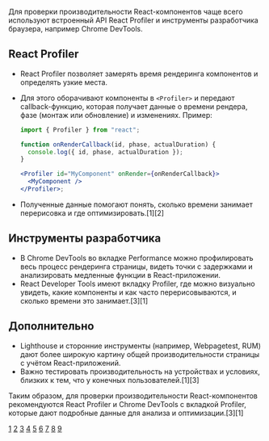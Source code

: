 Для проверки производительности React-компонентов чаще всего используют встроенный API React Profiler и инструменты разработчика браузера, например Chrome DevTools.

## React Profiler

- React Profiler позволяет замерять время рендеринга компонентов и определять узкие места.
- Для этого оборачивают компоненты в `<Profiler>` и передают callback-функцию, которая получает данные о времени рендера, фазе (монтаж или обновление) и изменениях. Пример:

  ```jsx
  import { Profiler } from "react";

  function onRenderCallback(id, phase, actualDuration) {
    console.log({ id, phase, actualDuration });
  }

  <Profiler id="MyComponent" onRender={onRenderCallback}>
    <MyComponent />
  </Profiler>;
  ```

- Полученные данные помогают понять, сколько времени занимает перерисовка и где оптимизировать.[1][2]

## Инструменты разработчика

- В Chrome DevTools во вкладке Performance можно профилировать весь процесс рендеринга страницы, видеть точки с задержками и анализировать медленные функции в React-приложении.
- React Developer Tools имеют вкладку Profiler, где можно визуально увидеть, какие компоненты и как часто перерисовываются, и сколько времени это занимает.[3][1]

## Дополнительно

- Lighthouse и сторонние инструменты (например, Webpagetest, RUM) дают более широкую картину общей производительности страницы с учётом React-приложений.
- Важно тестировать производительность на устройствах и условиях, близких к тем, что у конечных пользователей.[1][3]

Таким образом, для проверки производительности React-компонентов рекомендуются React Profiler и Chrome DevTools с вкладкой Profiler, которые дают подробные данные для анализа и оптимизации.[3][1]

[1](https://habr.com/ru/companies/ruvds/articles/497988/)
[2](https://ru.legacy.reactjs.org/docs/optimizing-performance.html)
[3](https://ru.hexlet.io/courses/js-react/lessons/performance/theory_unit)
[4](https://holyjs.ru/archive/2024%20Spring/talks/560cf4b0918c42fe892ec099c8f3f8e9/)
[5](https://www.youtube.com/watch?v=sFqNUH8GdIk)
[6](https://habr.com/ru/companies/ruvds/articles/343888/)
[7](https://elbrusboot.camp/blog/tiestirovaniie-react-komponientov-chast-vtoraia-praktika/)
[8](https://www.reddit.com/r/react/comments/1czeqbb/how_to_verify_component_optimization/?tl=ru)
[9](https://frontend-stuff.com/blog/react-production-performance-monitoring/)
